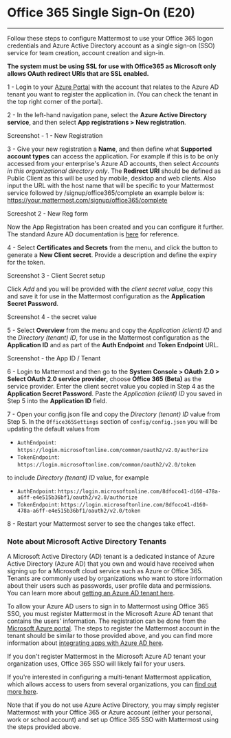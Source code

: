 # Office 365 Single Sign-On (E20)
___

Follow these steps to configure Mattermost to use your Office 365 logon credentials and Azure Active Directory account as a single sign-on (SSO) service for team creation, account creation and sign-in. 

**The system must be using SSL for use with Office365 as Microsoft only allows OAuth redirect URIs that are SSL enabled.** 

1 - Login to your [Azure Portal](https://portal.azure.com/) with the account that relates to the Azure AD tenant you want to register the application in. (You can check the tenant in the top right corner of the portal).

2 - In the left-hand navigation pane, select the **Azure Active Directory service**, and then select **App registrations > New registration**.

Screenshot - 1 - New Registration

3 - Give your new registration a **Name**, and then define what **Supported account types** can access the application. For example if this is to be only accessed from your enterprise's Azure AD accounts, then select _Accounts in this organizational directory only_. The **Redirect URI** should be defined as Public Client as this will be used by mobile, desktop and web clients. Also input the URL with the host name that will be specific to your Mattermost service followed by /signup/office365/complete an example below is: https://your.mattermost.com/signup/office365/complete

Screeshot 2 - New Reg form

Now the App Registration has been created and you can configure it further. The standard Azure AD documentation is [here](https://docs.microsoft.com/en-gb/azure/active-directory/develop/quickstart-register-app) for reference.

4 - Select **Certificates and Secrets** from the menu, and click the button to generate a **New Client secret**. Provide a description and define the expiry for the token. 

Screenshot 3 - Client Secret setup

Click _Add_ and you will be provided with the _client secret value_, copy this and save it for use in the Mattermost configuration as the **Application Secret Password**.

Screenshot 4 - the secret value

5 - Select **Overview** from the menu and copy the _Application (client) ID_ and the _Directory (tenant) ID_, for use in the Mattermost configuration as the **Application ID** and as part of the **Auth Endpoint** and **Token Endpoint** URL.

Screenshot - the App ID / Tenant

6 - Login to Mattermost and then go to the **System Console > OAuth 2.0 > Select OAuth 2.0 service provider**, choose **Office 365 (Beta)** as the service provider. Enter the client secret value you copied in Step 4 as the **Application Secret Password**. Paste the _Application (client) ID_ you saved in Step 5 into the **Application ID** field. 

7 - Open your config.json file and copy the _Directory (tenant) ID_ value from Step 5. In the `Office365Settings` section of `config/config.json` you will be updating the default values from 
 - `AuthEndpoint`: `https://login.microsoftonline.com/common/oauth2/v2.0/authorize` 
 - `TokenEndpoint`: `https://login.microsoftonline.com/common/oauth2/v2.0/token` 
 
 to include _Directory (tenant) ID_ value, for example
 
 - `AuthEndpoint`: `https://login.microsoftonline.com/8dfoco41-d160-478a-a6ff-e4e515b36bf1/oauth2/v2.0/authorize` 
 - `TokenEndpoint`: `https://login.microsoftonline.com/8dfoco41-d160-478a-a6ff-e4e515b36bf1/oauth2/v2.0/token`

8 - Restart your Mattermost server to see the changes take effect.

### Note about Microsoft Active Directory Tenants

A Microsoft Active Directory (AD) tenant is a dedicated instance of Azure Active Directory (Azure AD) that you own and would have received when signing up for a Microsoft cloud service such as Azure or Office 365. Tenants are commonly used by organizations who want to store information about their users such as passwords, user profile data and permissions. You can learn more about [getting an Azure AD tenant here](https://docs.microsoft.com/en-us/azure/active-directory/active-directory-howto-tenant).

To allow your Azure AD users to sign in to Mattermost using Office 365 SSO, you must register Mattermost in the Microsoft Azure AD tenant that contains the users' information. The registration can be done from the [Microsoft Azure portal](https://manage.windowsazure.com/). The steps to register the Mattermost account in the tenant should be similar to those provided above, and you can find more information about [integrating apps with Azure AD here](https://azure.microsoft.com/en-us/documentation/articles/active-directory-integrating-applications/). 

If you don't register Mattermost in the Microsoft Azure AD tenant your organization uses, Office 365 SSO will likely fail for your users. 

If you're interested in configuring a multi-tenant Mattermost application, which allows access to users from several organizations, you can [find out more here](https://azure.microsoft.com/en-us/documentation/articles/active-directory-integrating-applications/#configuring-multi-tenant-applications).

Note that if you do not use Azure Active Directory, you may simply register Mattermost with your Office 365 or Azure account (either your personal, work or school account) and set up Office 365 SSO with Mattermost using the steps provided above.
